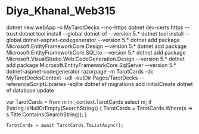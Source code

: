 # Diya_Khanal_Web315
 
 dotnet new webApp -o MyTarotDecks --no-https
 dotnet dev-certs https --trust
dotnet tool install --global dotnet-ef --version 5.*
dotnet tool install --global dotnet-aspnet-codegenerator --version 5.*
dotnet add package Microsoft.EntityFrameworkCore.Design --version 5.*
dotnet add package Microsoft.EntityFrameworkCore.SQLite --version 5.*
dotnet add package Microsoft.VisualStudio.Web.CodeGeneration.Design --version 5.*
dotnet add package Microsoft.EntityFrameworkCore.SqlServer --version 5.*
dotnet-aspnet-codegenerator razorpage -m TarotCards -dc MyTarotDecksContext -udl -outDir Pages/TarotDecks --referenceScriptLibraries -sqlite
dotnet ef migrations add InitialCreate
dotnet ef database update


var TarotCards = from m in _context.TarotCards
                 select m;
    if (!string.IsNullOrEmpty(SearchString))
    {
        TarotCards = TarotCards.Where(s => s.Title.Contains(SearchString));
    }

    TarotCards = await TarotCards.ToListAsync();